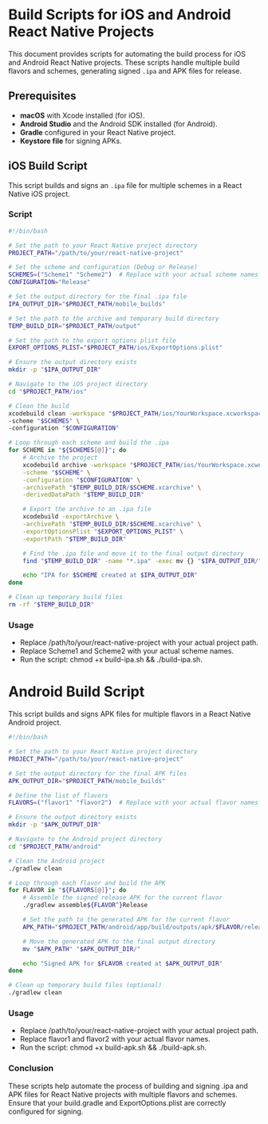 # Build Scripts for iOS and Android React Native Projects

This document provides scripts for automating the build process for iOS and Android React Native projects. These scripts handle multiple build flavors and schemes, generating signed `.ipa` and APK files for release.

## Prerequisites

- **macOS** with Xcode installed (for iOS).
- **Android Studio** and the Android SDK installed (for Android).
- **Gradle** configured in your React Native project.
- **Keystore file** for signing APKs.

## iOS Build Script

This script builds and signs an `.ipa` file for multiple schemes in a React Native iOS project.

### Script

```bash
#!/bin/bash

# Set the path to your React Native project directory
PROJECT_PATH="/path/to/your/react-native-project"

# Set the scheme and configuration (Debug or Release)
SCHEMES=("Scheme1" "Scheme2")  # Replace with your actual scheme names
CONFIGURATION="Release"

# Set the output directory for the final .ipa file
IPA_OUTPUT_DIR="$PROJECT_PATH/mobile_builds"

# Set the path to the archive and temporary build directory
TEMP_BUILD_DIR="$PROJECT_PATH/output"

# Set the path to the export options plist file
EXPORT_OPTIONS_PLIST="$PROJECT_PATH/ios/ExportOptions.plist"

# Ensure the output directory exists
mkdir -p "$IPA_OUTPUT_DIR"

# Navigate to the iOS project directory
cd "$PROJECT_PATH/ios"

# Clean the build
xcodebuild clean -workspace "$PROJECT_PATH/ios/YourWorkspace.xcworkspace" \
-scheme "$SCHEMES" \
-configuration "$CONFIGURATION"

# Loop through each scheme and build the .ipa
for SCHEME in "${SCHEMES[@]}"; do
    # Archive the project
    xcodebuild archive -workspace "$PROJECT_PATH/ios/YourWorkspace.xcworkspace" \
    -scheme "$SCHEME" \
    -configuration "$CONFIGURATION" \
    -archivePath "$TEMP_BUILD_DIR/$SCHEME.xcarchive" \
    -derivedDataPath "$TEMP_BUILD_DIR"

    # Export the archive to an .ipa file
    xcodebuild -exportArchive \
    -archivePath "$TEMP_BUILD_DIR/$SCHEME.xcarchive" \
    -exportOptionsPlist "$EXPORT_OPTIONS_PLIST" \
    -exportPath "$TEMP_BUILD_DIR"

    # Find the .ipa file and move it to the final output directory
    find "$TEMP_BUILD_DIR" -name "*.ipa" -exec mv {} "$IPA_OUTPUT_DIR/" \;

    echo "IPA for $SCHEME created at $IPA_OUTPUT_DIR"
done

# Clean up temporary build files
rm -rf "$TEMP_BUILD_DIR"
```

### Usage
- Replace /path/to/your/react-native-project with your actual project path.
- Replace Scheme1 and Scheme2 with your actual scheme names.
- Run the script: chmod +x build-ipa.sh && ./build-ipa.sh.

# Android Build Script

This script builds and signs APK files for multiple flavors in a React Native Android project.

```bash
#!/bin/bash

# Set the path to your React Native project directory
PROJECT_PATH="/path/to/your/react-native-project"

# Set the output directory for the final APK files
APK_OUTPUT_DIR="$PROJECT_PATH/mobile_builds"

# Define the list of flavors
FLAVORS=("flavor1" "flavor2")  # Replace with your actual flavor names

# Ensure the output directory exists
mkdir -p "$APK_OUTPUT_DIR"

# Navigate to the Android project directory
cd "$PROJECT_PATH/android"

# Clean the Android project
./gradlew clean

# Loop through each flavor and build the APK
for FLAVOR in "${FLAVORS[@]}"; do
    # Assemble the signed release APK for the current flavor
    ./gradlew assemble${FLAVOR^}Release

    # Set the path to the generated APK for the current flavor
    APK_PATH="$PROJECT_PATH/android/app/build/outputs/apk/$FLAVOR/release/app-$FLAVOR-release.apk"

    # Move the generated APK to the final output directory
    mv "$APK_PATH" "$APK_OUTPUT_DIR/"

    echo "Signed APK for $FLAVOR created at $APK_OUTPUT_DIR"
done

# Clean up temporary build files (optional)
./gradlew clean

```

### Usage
- Replace /path/to/your/react-native-project with your actual project path.
- Replace flavor1 and flavor2 with your actual flavor names.
- Run the script: chmod +x build-apk.sh && ./build-apk.sh.

### Conclusion

These scripts help automate the process of building and signing .ipa and APK files for React Native projects with multiple flavors and schemes. 
Ensure that your build.gradle and ExportOptions.plist are correctly configured for signing.

